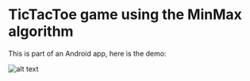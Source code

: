 # TicTacToe game using the MinMax algorithm

This is part of an Android app, here is the demo:

![alt text]()
